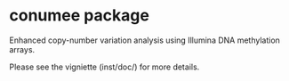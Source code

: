 conumee package
================

Enhanced copy-number variation analysis using Illumina DNA methylation arrays.

Please see the vigniette (inst/doc/) for more details.
